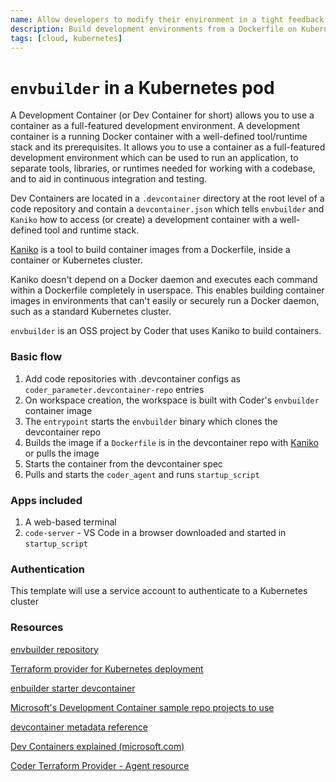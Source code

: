```yaml
---
name: Allow developers to modify their environment in a tight feedback loop.
description: Build development environments from a Dockerfile on Kubernetes. Allow developers to modify their environment in a tight feedback loop.
tags: [cloud, kubernetes]
---
```


# `envbuilder` in a Kubernetes pod

A Development Container (or Dev Container for short) allows you to use a container as a full-featured development environment. A development container is a running Docker container with a well-defined tool/runtime stack and its prerequisites. It allows you to use a container as a full-featured development environment which can be used to run an application, to separate tools, libraries, or runtimes needed for working with a codebase, and to aid in continuous integration and testing.

Dev Containers are located in a `.devcontainer` directory at the root level of a code repository and contain a `devcontainer.json` which tells `envbuilder` and `Kaniko` how to access (or create) a development container with a well-defined tool and runtime stack.

[Kaniko](https://github.com/GoogleContainerTools/kaniko) is a tool to build container images from a Dockerfile, inside a container or Kubernetes cluster.

Kaniko doesn't depend on a Docker daemon and executes each command within a Dockerfile completely in userspace. This enables building container images in environments that can't easily or securely run a Docker daemon, such as a standard Kubernetes cluster.

`envbuilder` is an OSS project by Coder that uses Kaniko to build containers.

### Basic flow

1. Add code repositories with .devcontainer configs as `coder_parameter.devcontainer-repo` entries
1. On workspace creation, the workspace is built with Coder's `envbuilder` container image
1. The `entrypoint` starts the `envbuilder` binary which clones the devcontainer repo
1. Builds the image if a `Dockerfile` is in the devcontainer repo with [Kaniko](https://github.com/GoogleContainerTools/kaniko) or pulls the image
1. Starts the container from the devcontainer spec
1. Pulls and starts the `coder_agent` and runs `startup_script`

### Apps included

1. A web-based terminal
1. `code-server` - VS Code in a browser downloaded and started in `startup_script`

### Authentication

This template will use a service account to authenticate to a Kubernetes cluster

### Resources

[envbuilder repository](https://github.com/coder/envbuilder)

[Terraform provider for Kubernetes deployment](https://registry.terraform.io/providers/hashicorp/kubernetes/latest/docs/resources/deployment_v1)

[enbuilder starter devcontainer](https://github.com/coder/envbuilder-starter-devcontainer/blob/main/README.md)

[Microsoft's Development Container sample repo projects to use](https://github.com/microsoft/vscode-dev-containers)

[devcontainer metadata reference](https://containers.dev/implementors/json_reference/)

[Dev Containers explained (microsoft.com)](https://code.visualstudio.com/docs/devcontainers/containers)

[Coder Terraform Provider - Agent resource](https://registry.terraform.io/providers/coder/coder/latest/docs/resources/agent)

